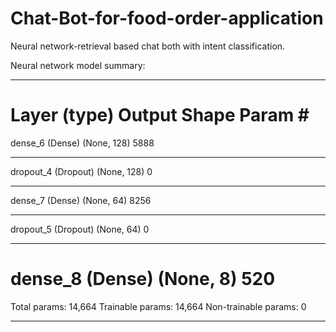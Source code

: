 # Chat-Bot-for-food-order-application
Neural network-retrieval based chat both with intent classification.

Neural network model summary: 
_________________________________________________________________
Layer (type)                 Output Shape              Param #   
=================================================================
dense_6 (Dense)              (None, 128)               5888      
_________________________________________________________________
dropout_4 (Dropout)          (None, 128)               0         
_________________________________________________________________
dense_7 (Dense)              (None, 64)                8256      
_________________________________________________________________
dropout_5 (Dropout)          (None, 64)                0         
_________________________________________________________________
dense_8 (Dense)              (None, 8)                 520       
=================================================================
Total params: 14,664
Trainable params: 14,664
Non-trainable params: 0
_________________________________________________________________
